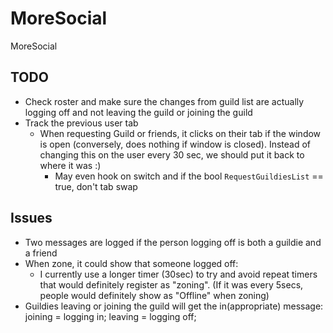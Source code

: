 # MoreSocial

MoreSocial 

## TODO

- Check roster and make sure the changes from guild list are actually logging off and not leaving the guild or joining the guild
- Track the previous user tab
  - When requesting Guild or friends, it clicks on their tab if the window is open (conversely, does nothing if  window is closed). Instead of changing this on the user every 30 sec, we should put it back to where it was :) 
    - May even hook on switch and if the bool `RequestGuildiesList` == true, don't tab swap 

## Issues

- Two messages are logged if the person logging off is both a guildie and a friend
- When zone, it could show that someone logged off:
  - I currently use a longer timer (30sec) to try and avoid repeat timers that would definitely register as "zoning". (If it was every 5secs, people would definitely show as "Offline" when zoning)
- Guildies leaving or joining the guild will get the in(appropriate) message: joining = logging in; leaving = logging off;